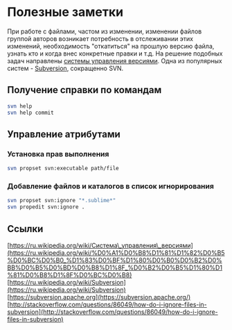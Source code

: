 # Полезные заметки

При работе с файлами, частом из изменении, изменении файлов группой авторов возникает потребность в отслеживании этих изменений, необходимость "откатиться" на прошлую версию файла, узнать кто и когда внес конкретные правки и т.д. На решение подобных задач направлены [системы управления версиями](https://ru.wikipedia.org/wiki/%D0%A1%D0%B8%D1%81%D1%82%D0%B5%D0%BC%D0%B0_%D1%83%D0%BF%D1%80%D0%B0%D0%B2%D0%BB%D0%B5%D0%BD%D0%B8%D1%8F_%D0%B2%D0%B5%D1%80%D1%81%D0%B8%D1%8F%D0%BC%D0%B8). Одна из популярных систем - [Subversion](https://subversion.apache.org/), сокращенно SVN.

## Получение справки по командам

```bash
svn help
svn help commit
```

## Управление атрибутами

### Установка прав выполнения

```bash
svn propset svn:executable path/file
```

### Добавление файлов и каталогов в список игнорирования

```bash
svn propset svn:ignore "*.sublime*"
svn propedit svn:ignore .
```

## Ссылки

[https://ru.wikipedia.org/wiki/Система\_управления\_версиями](https://ru.wikipedia.org/wiki/%D0%A1%D0%B8%D1%81%D1%82%D0%B5%D0%BC%D0%B0_%D1%83%D0%BF%D1%80%D0%B0%D0%B2%D0%BB%D0%B5%D0%BD%D0%B8%D1%8F_%D0%B2%D0%B5%D1%80%D1%81%D0%B8%D1%8F%D0%BC%D0%B8)  
[https://ru.wikipedia.org/wiki/Subversion](https://ru.wikipedia.org/wiki/Subversion)  
[https://subversion.apache.org](https://subversion.apache.org/)  
[http://stackoverflow.com/questions/86049/how-do-i-ignore-files-in-subversion](http://stackoverflow.com/questions/86049/how-do-i-ignore-files-in-subversion)

